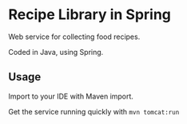 Recipe Library in Spring
=

Web service for collecting food recipes.

Coded in Java, using Spring.

Usage
-

Import to your IDE with Maven import.

Get the service running quickly with 
`mvn tomcat:run`